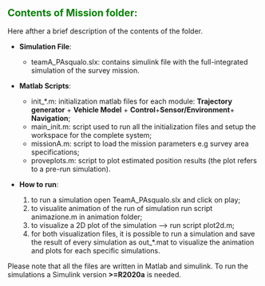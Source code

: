 ### <font color="green"> <span style="font-size:larger;"> Contents of Mission folder: </font> </span>

Here afther a brief description of the contents of the folder.   


- **Simulation File**:
    - teamA_PAsqualo.slx: contains simulink file with the full-integrated simulation of the survey mission. 

- **Matlab Scripts**:
    - init_*.m:  initialization matlab files for each module:  **Trajectory generator** + **Vehicle Model** + **Control**+**Sensor/Environment**+ **Navigation**;
    - main_init.m: script used to run all the initialization files and setup the workspace for the complete system;
    - missionA.m: script to load the mission parameters e.g survey area specifications;
    - proveplots.m: script to plot estimated position results (the plot refers to a pre-run simulation).
     

- **How to run**:
    1. to run a simulation open TeamA_PAsqualo.slx and click on play;
    2. to visualite animation of the run of simulation run script animazione.m in animation folder;
    3. to visualize a 2D plot of the simulation --> run script plot2d.m; 
    4. for both visualization files, it is possible to run a simulation and save the result of every simulation as out_*.mat to visualize the animation and plots for each specific simulations.  

Please note that all the files are written in Matlab and simulink. To run the simulations a Simulink version **>=R2020a** is needed.  
